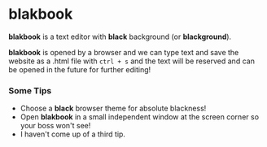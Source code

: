 # blakbook

**blakbook** is a text editor with **black** background (or **blackground**).

**blakbook** is opened by a browser and we can type text and save the website as a .html file with `ctrl + s` and the text will be reserved and can be opened in the future for further editing!

### Some Tips
- Choose a **black** browser theme for absolute blackness!
- Open **blakbook** in a small independent window at the screen corner so your boss won't see!
- I haven't come up of a third tip.
